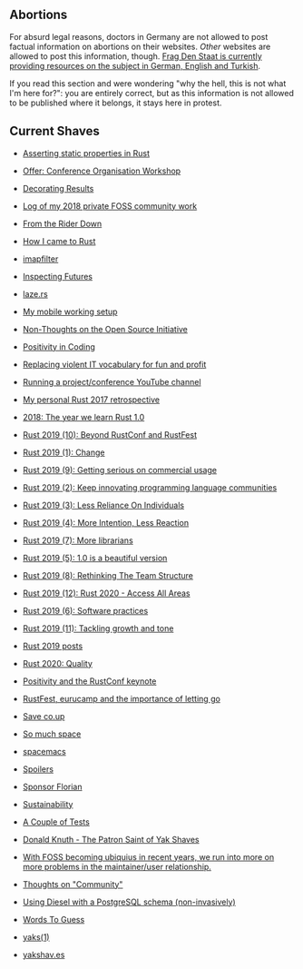 ## Abortions

For absurd legal reasons,
doctors in Germany are not allowed to post factual information on abortions
on their websites. _Other_ websites are allowed to post this information,
though. [Frag Den Staat is currently providing resources on the subject in German, English
and Turkish](https://fragdenstaat.de/aktionen/219a/).

If you read this section and were wondering "why the hell, this is not what I'm here for?":
you are entirely correct, but as this information is not allowed to be published where it belongs,
it stays here in protest.

## Current Shaves

* [Asserting static properties in Rust](https://yakshav.es/asserting-static-properties)

* [Offer: Conference Organisation Workshop](https://yakshav.es/conference-organisation-workshop)

* [Decorating Results](https://yakshav.es/decorating-results)

* [Log of my 2018 private FOSS community work](https://yakshav.es/foss-2018-log)

* [From the Rider Down](https://yakshav.es/from-the-rider-down)

* [How I came to Rust](https://yakshav.es/how-I-came-to-rust)

* [imapfilter](https://yakshav.es/imapfilter)

* [Inspecting Futures](https://yakshav.es/inspecting-futures)

* [laze.rs](https://yakshav.es/lazers)

* [My mobile working setup](https://yakshav.es/mobile-working-setup)

* [Non-Thoughts on the Open Source Initiative](https://yakshav.es/non-thoughts-on-the-osi)

* [Positivity in Coding](https://yakshav.es/positivity-in-coding)

* [Replacing violent IT vocabulary for fun and profit](https://yakshav.es/replacements-for-violent-it-vocabulary)

* [Running a project/conference YouTube channel](https://yakshav.es/running-the-rust-youtube-channel)

* [My personal Rust 2017 retrospective](https://yakshav.es/rust-2017-retrospective)

* [2018: The year we learn Rust 1.0](https://yakshav.es/rust-2018)

* [Rust 2019 (10): Beyond RustConf and RustFest](https://yakshav.es/rust-2019-beyond-rustconf-and-rustfest)

* [Rust 2019 (1): Change](https://yakshav.es/rust-2019-change)

* [Rust 2019 (9): Getting serious on commercial usage](https://yakshav.es/rust-2019-getting-serious-on-commercial-usage)

* [Rust 2019 (2): Keep innovating programming language communities](https://yakshav.es/rust-2019-keep-innovating-programming-language-communities)

* [Rust 2019 (3): Less Reliance On Individuals](https://yakshav.es/rust-2019-less-reliance-on-individuals)

* [Rust 2019 (4): More Intention, Less Reaction](https://yakshav.es/rust-2019-more-intention-less-reaction)

* [Rust 2019 (7): More librarians](https://yakshav.es/rust-2019-more-librarians)

* [Rust 2019 (5): 1.0 is a beautiful version](https://yakshav.es/rust-2019-one-zero-is-a-beautiful-version)

* [Rust 2019 (8): Rethinking The Team Structure](https://yakshav.es/rust-2019-rethinking-the-team-structure)

* [Rust 2019 (12): Rust 2020 - Access All Areas](https://yakshav.es/rust-2019-rust-2020)

* [Rust 2019 (6): Software practices](https://yakshav.es/rust-2019-software-practices)

* [Rust 2019 (11): Tackling growth and tone](https://yakshav.es/rust-2019-tackling-growth-and-tone)

* [Rust 2019 posts](https://yakshav.es/rust-2019)

* [Rust 2020: Quality](https://yakshav.es/rust-2020-quality)

* [Positivity and the RustConf keynote](https://yakshav.es/rustconf-keynote-thoughts)

* [RustFest, eurucamp and the importance of letting go](https://yakshav.es/rustfest-retrospective)

* [Save co.up](https://yakshav.es/save-coup)

* [So much space](https://yakshav.es/so-much-space)

* [spacemacs](https://yakshav.es/spacemacs)

* [Spoilers](https://yakshav.es/spoilers)

* [Sponsor Florian](https://yakshav.es/sponsor-florian)

* [Sustainability](https://yakshav.es/sustainability)

* [A Couple of Tests](https://yakshav.es/test-page)

* [Donald Knuth - The Patron Saint of Yak Shaves](https://yakshav.es/the-patron-saint-of-yakshaves)

* [With FOSS becoming ubiquius in recent years, we run into more on more problems in the maintainer/user relationship.](https://yakshav.es/the-transactional-nature-of-contributions)

* [Thoughts on "Community"](https://yakshav.es/thoughts-on-community)

* [Using Diesel with a PostgreSQL schema (non-invasively)](https://yakshav.es/using-diesel-with-a-postgres-schema)

* [Words To Guess](https://yakshav.es/words-to-guess)

* [yaks(1)](https://yakshav.es/yaks-1)

* [yakshav.es](https://yakshav.es/yakshav.es)

